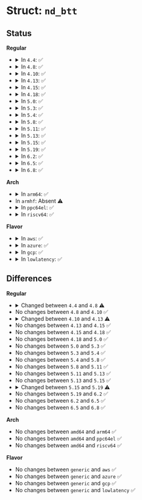# Struct: <code>nd_btt</code>

## Status
<b>Regular</b>
<ul>
<li>
<details>
<summary>In <code>4.4</code>: ✅</summary>

```c
struct nd_btt {
    struct device dev;
    struct nd_namespace_common *ndns;
    struct btt *btt;
    long unsigned int lbasize;
    u8 *uuid;
    int id;
};
```
</details>
</li>
<li>
<details>
<summary>In <code>4.8</code>: ✅</summary>

```c
struct nd_btt {
    struct device dev;
    struct nd_namespace_common *ndns;
    struct btt *btt;
    long unsigned int lbasize;
    u64 size;
    u8 *uuid;
    int id;
};
```
</details>
</li>
<li>
<details>
<summary>In <code>4.10</code>: ✅</summary>

```c
struct nd_btt {
    struct device dev;
    struct nd_namespace_common *ndns;
    struct btt *btt;
    long unsigned int lbasize;
    u64 size;
    u8 *uuid;
    int id;
};
```
</details>
</li>
<li>
<details>
<summary>In <code>4.13</code>: ✅</summary>

```c
struct nd_btt {
    struct device dev;
    struct nd_namespace_common *ndns;
    struct btt *btt;
    long unsigned int lbasize;
    u64 size;
    u8 *uuid;
    int id;
    int initial_offset;
    u16 version_major;
    u16 version_minor;
};
```
</details>
</li>
<li>
<details>
<summary>In <code>4.15</code>: ✅</summary>

```c
struct nd_btt {
    struct device dev;
    struct nd_namespace_common *ndns;
    struct btt *btt;
    long unsigned int lbasize;
    u64 size;
    u8 *uuid;
    int id;
    int initial_offset;
    u16 version_major;
    u16 version_minor;
};
```
</details>
</li>
<li>
<details>
<summary>In <code>4.18</code>: ✅</summary>

```c
struct nd_btt {
    struct device dev;
    struct nd_namespace_common *ndns;
    struct btt *btt;
    long unsigned int lbasize;
    u64 size;
    u8 *uuid;
    int id;
    int initial_offset;
    u16 version_major;
    u16 version_minor;
};
```
</details>
</li>
<li>
<details>
<summary>In <code>5.0</code>: ✅</summary>

```c
struct nd_btt {
    struct device dev;
    struct nd_namespace_common *ndns;
    struct btt *btt;
    long unsigned int lbasize;
    u64 size;
    u8 *uuid;
    int id;
    int initial_offset;
    u16 version_major;
    u16 version_minor;
};
```
</details>
</li>
<li>
<details>
<summary>In <code>5.3</code>: ✅</summary>

```c
struct nd_btt {
    struct device dev;
    struct nd_namespace_common *ndns;
    struct btt *btt;
    long unsigned int lbasize;
    u64 size;
    u8 *uuid;
    int id;
    int initial_offset;
    u16 version_major;
    u16 version_minor;
};
```
</details>
</li>
<li>
<details>
<summary>In <code>5.4</code>: ✅</summary>

```c
struct nd_btt {
    struct device dev;
    struct nd_namespace_common *ndns;
    struct btt *btt;
    long unsigned int lbasize;
    u64 size;
    u8 *uuid;
    int id;
    int initial_offset;
    u16 version_major;
    u16 version_minor;
};
```
</details>
</li>
<li>
<details>
<summary>In <code>5.8</code>: ✅</summary>

```c
struct nd_btt {
    struct device dev;
    struct nd_namespace_common *ndns;
    struct btt *btt;
    long unsigned int lbasize;
    u64 size;
    u8 *uuid;
    int id;
    int initial_offset;
    u16 version_major;
    u16 version_minor;
};
```
</details>
</li>
<li>
<details>
<summary>In <code>5.11</code>: ✅</summary>

```c
struct nd_btt {
    struct device dev;
    struct nd_namespace_common *ndns;
    struct btt *btt;
    long unsigned int lbasize;
    u64 size;
    u8 *uuid;
    int id;
    int initial_offset;
    u16 version_major;
    u16 version_minor;
};
```
</details>
</li>
<li>
<details>
<summary>In <code>5.13</code>: ✅</summary>

```c
struct nd_btt {
    struct device dev;
    struct nd_namespace_common *ndns;
    struct btt *btt;
    long unsigned int lbasize;
    u64 size;
    u8 *uuid;
    int id;
    int initial_offset;
    u16 version_major;
    u16 version_minor;
};
```
</details>
</li>
<li>
<details>
<summary>In <code>5.15</code>: ✅</summary>

```c
struct nd_btt {
    struct device dev;
    struct nd_namespace_common *ndns;
    struct btt *btt;
    long unsigned int lbasize;
    u64 size;
    u8 *uuid;
    int id;
    int initial_offset;
    u16 version_major;
    u16 version_minor;
};
```
</details>
</li>
<li>
<details>
<summary>In <code>5.19</code>: ✅</summary>

```c
struct nd_btt {
    struct device dev;
    struct nd_namespace_common *ndns;
    struct btt *btt;
    long unsigned int lbasize;
    u64 size;
    uuid_t *uuid;
    int id;
    int initial_offset;
    u16 version_major;
    u16 version_minor;
};
```
</details>
</li>
<li>
<details>
<summary>In <code>6.2</code>: ✅</summary>

```c
struct nd_btt {
    struct device dev;
    struct nd_namespace_common *ndns;
    struct btt *btt;
    long unsigned int lbasize;
    u64 size;
    uuid_t *uuid;
    int id;
    int initial_offset;
    u16 version_major;
    u16 version_minor;
};
```
</details>
</li>
<li>
<details>
<summary>In <code>6.5</code>: ✅</summary>

```c
struct nd_btt {
    struct device dev;
    struct nd_namespace_common *ndns;
    struct btt *btt;
    long unsigned int lbasize;
    u64 size;
    uuid_t *uuid;
    int id;
    int initial_offset;
    u16 version_major;
    u16 version_minor;
};
```
</details>
</li>
<li>
<details>
<summary>In <code>6.8</code>: ✅</summary>

```c
struct nd_btt {
    struct device dev;
    struct nd_namespace_common *ndns;
    struct btt *btt;
    long unsigned int lbasize;
    u64 size;
    uuid_t *uuid;
    int id;
    int initial_offset;
    u16 version_major;
    u16 version_minor;
};
```
</details>
</li>
</ul>
<b>Arch</b>
<ul>
<li>
<details>
<summary>In <code>arm64</code>: ✅</summary>

```c
struct nd_btt {
    struct device dev;
    struct nd_namespace_common *ndns;
    struct btt *btt;
    long unsigned int lbasize;
    u64 size;
    u8 *uuid;
    int id;
    int initial_offset;
    u16 version_major;
    u16 version_minor;
};
```
</details>
</li>
<li>
In <code>armhf</code>: Absent ⚠️
</li>
<li>
<details>
<summary>In <code>ppc64el</code>: ✅</summary>

```c
struct nd_btt {
    struct device dev;
    struct nd_namespace_common *ndns;
    struct btt *btt;
    long unsigned int lbasize;
    u64 size;
    u8 *uuid;
    int id;
    int initial_offset;
    u16 version_major;
    u16 version_minor;
};
```
</details>
</li>
<li>
<details>
<summary>In <code>riscv64</code>: ✅</summary>

```c
struct nd_btt {
    struct device dev;
    struct nd_namespace_common *ndns;
    struct btt *btt;
    long unsigned int lbasize;
    u64 size;
    u8 *uuid;
    int id;
    int initial_offset;
    u16 version_major;
    u16 version_minor;
};
```
</details>
</li>
</ul>
<b>Flavor</b>
<ul>
<li>
<details>
<summary>In <code>aws</code>: ✅</summary>

```c
struct nd_btt {
    struct device dev;
    struct nd_namespace_common *ndns;
    struct btt *btt;
    long unsigned int lbasize;
    u64 size;
    u8 *uuid;
    int id;
    int initial_offset;
    u16 version_major;
    u16 version_minor;
};
```
</details>
</li>
<li>
<details>
<summary>In <code>azure</code>: ✅</summary>

```c
struct nd_btt {
    struct device dev;
    struct nd_namespace_common *ndns;
    struct btt *btt;
    long unsigned int lbasize;
    u64 size;
    u8 *uuid;
    int id;
    int initial_offset;
    u16 version_major;
    u16 version_minor;
};
```
</details>
</li>
<li>
<details>
<summary>In <code>gcp</code>: ✅</summary>

```c
struct nd_btt {
    struct device dev;
    struct nd_namespace_common *ndns;
    struct btt *btt;
    long unsigned int lbasize;
    u64 size;
    u8 *uuid;
    int id;
    int initial_offset;
    u16 version_major;
    u16 version_minor;
};
```
</details>
</li>
<li>
<details>
<summary>In <code>lowlatency</code>: ✅</summary>

```c
struct nd_btt {
    struct device dev;
    struct nd_namespace_common *ndns;
    struct btt *btt;
    long unsigned int lbasize;
    u64 size;
    u8 *uuid;
    int id;
    int initial_offset;
    u16 version_major;
    u16 version_minor;
};
```
</details>
</li>
</ul>

## Differences
<b>Regular</b>
<ul>
<li>
<details>
<summary>Changed between <code>4.4</code> and <code>4.8</code> ⚠️</summary>
<ul>
<li>
<b>Field added. </b>
<code>u64 size</code>
</li>
</ul>
</details>
</li>
<li>
No changes between <code>4.8</code> and <code>4.10</code> ✅
</li>
<li>
<details>
<summary>Changed between <code>4.10</code> and <code>4.13</code> ⚠️</summary>
<ul>
<li>
<b>Field added. </b>
<code>int initial_offset</code>
</li>
<li>
<b>Field added. </b>
<code>u16 version_major</code>
</li>
<li>
<b>Field added. </b>
<code>u16 version_minor</code>
</li>
</ul>
</details>
</li>
<li>
No changes between <code>4.13</code> and <code>4.15</code> ✅
</li>
<li>
No changes between <code>4.15</code> and <code>4.18</code> ✅
</li>
<li>
No changes between <code>4.18</code> and <code>5.0</code> ✅
</li>
<li>
No changes between <code>5.0</code> and <code>5.3</code> ✅
</li>
<li>
No changes between <code>5.3</code> and <code>5.4</code> ✅
</li>
<li>
No changes between <code>5.4</code> and <code>5.8</code> ✅
</li>
<li>
No changes between <code>5.8</code> and <code>5.11</code> ✅
</li>
<li>
No changes between <code>5.11</code> and <code>5.13</code> ✅
</li>
<li>
No changes between <code>5.13</code> and <code>5.15</code> ✅
</li>
<li>
<details>
<summary>Changed between <code>5.15</code> and <code>5.19</code> ⚠️</summary>
<ul>
<li>
<b>Field type changed. </b>
<code>u8 *uuid</code> ➡️ <code>uuid_t *uuid</code>
</li>
</ul>
</details>
</li>
<li>
No changes between <code>5.19</code> and <code>6.2</code> ✅
</li>
<li>
No changes between <code>6.2</code> and <code>6.5</code> ✅
</li>
<li>
No changes between <code>6.5</code> and <code>6.8</code> ✅
</li>
</ul>
<b>Arch</b>
<ul>
<li>
No changes between <code>amd64</code> and <code>arm64</code> ✅
</li>
<li>
No changes between <code>amd64</code> and <code>ppc64el</code> ✅
</li>
<li>
No changes between <code>amd64</code> and <code>riscv64</code> ✅
</li>
</ul>
<b>Flavor</b>
<ul>
<li>
No changes between <code>generic</code> and <code>aws</code> ✅
</li>
<li>
No changes between <code>generic</code> and <code>azure</code> ✅
</li>
<li>
No changes between <code>generic</code> and <code>gcp</code> ✅
</li>
<li>
No changes between <code>generic</code> and <code>lowlatency</code> ✅
</li>
</ul>
